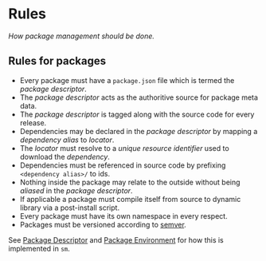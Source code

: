 Rules
=====

*How package management should be done.*


Rules for packages
------------------

  * Every package must have a `package.json` file which is termed the *package descriptor*.
  * The *package descriptor* acts as the authoritive source for package meta data.
  * The *package descriptor* is tagged along with the source code for every release.
  * Dependencies may be declared in the *package descriptor* by mapping a *dependency alias* to *locator*.
  * The *locator* must resolve to a *unique resource identifier* used to download the *dependency*.
  * Dependencies must be referenced in source code by prefixing `<dependency alias>/` to ids.
  * Nothing inside the package may relate to the outside without being *aliased* in the *package descriptor*.
  * If applicable a package must compile itself from source to dynamic library via a post-install script.
  * Every package must have its own namespace in every respect.
  * Packages must be versioned according to [semver](http://semver.org/).

See [Package Descriptor](./PackageDescriptor.md) and [Package Environment](./PackageEnvironment.md) for how this is implemented in `sm`.
